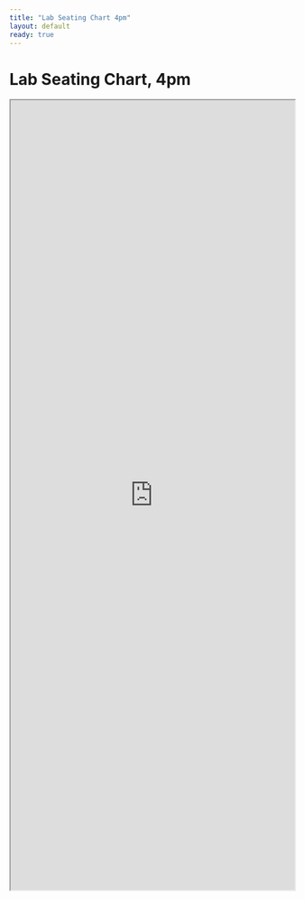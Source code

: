 ```yaml
---
title: "Lab Seating Chart 4pm"
layout: default
ready: true
---
```


# Lab Seating Chart, 4pm

<style>
iframe { width: 100%; height: 1400px; overflow: scroll; }  
</style>

<iframe src="https://docs.google.com/spreadsheets/d/e/2PACX-1vSdnjCvptBDVNEPXkQingFzFk07QUSxX3CoT-qgI514V4oLI1uYx5lON15Xr3OZNQjwNk0MDtUIysJr/pubhtml?gid=0&amp;single=true&amp;widget=true&amp;headers=false"></iframe>

<div style="display:none;">
</div>
